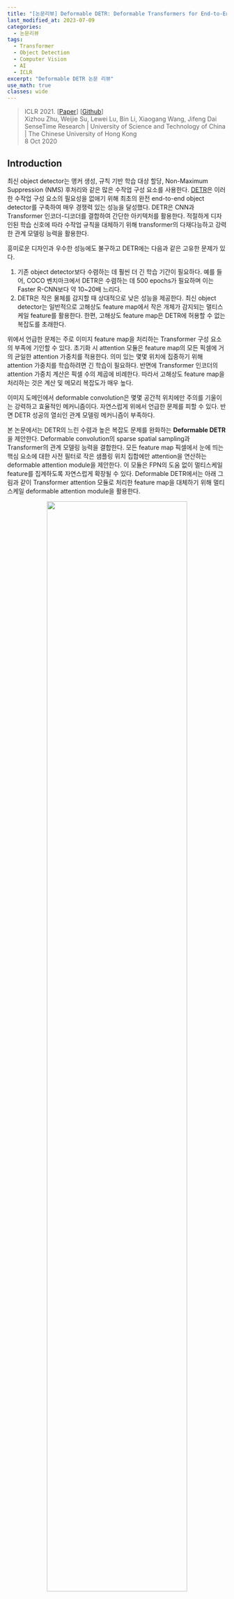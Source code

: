 ```yaml
---
title: "[논문리뷰] Deformable DETR: Deformable Transformers for End-to-End Object Detection"
last_modified_at: 2023-07-09
categories:
  - 논문리뷰
tags:
  - Transformer
  - Object Detection
  - Computer Vision
  - AI
  - ICLR
excerpt: "Deformable DETR 논문 리뷰"
use_math: true
classes: wide
---
```


> ICLR 2021. [[Paper](https://arxiv.org/abs/2010.04159)] [[Github](https://github.com/fundamentalvision/Deformable-DETR)]  
> Xizhou Zhu, Weijie Su, Lewei Lu, Bin Li, Xiaogang Wang, Jifeng Dai  
> SenseTime Research | University of Science and Technology of China | The Chinese University of Hong Kong  
> 8 Oct 2020  

## Introduction
최신 object detector는 앵커 생성, 규칙 기반 학습 대상 할당, Non-Maximum Suppression (NMS) 후처리와 같은 많은 수작업 구성 요소를 사용한다. [DETR](https://kimjy99.github.io/논문리뷰/detr)은 이러한 수작업 구성 요소의 필요성을 없애기 위해 최초의 완전 end-to-end object detector를 구축하여 매우 경쟁력 있는 성능을 달성했다. DETR은 CNN과 Transformer 인코더-디코더를 결합하여 간단한 아키텍처를 활용한다. 적절하게 디자인된 학습 신호에 따라 수작업 규칙을 대체하기 위해 transformer의 다재다능하고 강력한 관계 모델링 능력을 활용한다.

흥미로운 디자인과 우수한 성능에도 불구하고 DETR에는 다음과 같은 고유한 문제가 있다. 

1. 기존 object detector보다 수렴하는 데 훨씬 더 긴 학습 기간이 필요하다. 예를 들어, COCO 벤치마크에서 DETR은 수렴하는 데 500 epochs가 필요하며 이는 Faster R-CNN보다 약 10~20배 느리다. 
2. DETR은 작은 물체를 감지할 때 상대적으로 낮은 성능을 제공한다. 최신 object detector는 일반적으로 고해상도 feature map에서 작은 개체가 감지되는 멀티스케일 feature를 활용한다. 한편, 고해상도 feature map은 DETR에 허용할 수 없는 복잡도를 초래한다. 

위에서 언급한 문제는 주로 이미지 feature map을 처리하는 Transformer 구성 요소의 부족에 기인할 수 있다. 초기화 시 attention 모듈은 feature map의 모든 픽셀에 거의 균일한 attention 가중치를 적용한다. 의미 있는 몇몇 위치에 집중하기 위해 attention 가중치를 학습하려면 긴 학습이 필요하다. 반면에 Transformer 인코더의 attention 가중치 계산은 픽셀 수의 제곱에 비례한다. 따라서 고해상도 feature map을 처리하는 것은 계산 및 메모리 복잡도가 매우 높다.

이미지 도메인에서 deformable convolution은 몇몇 공간적 위치에만 주의를 기울이는 강력하고 효율적인 메커니즘이다. 자연스럽게 위에서 언급한 문제를 피할 수 있다. 반면 DETR 성공의 열쇠인 관계 모델링 메커니즘이 부족하다. 

본 논문에서는 DETR의 느린 수렴과 높은 복잡도 문제를 완화하는 **Deformable DETR**을 제안한다. Deformable convolution의 sparse spatial sampling과 Transformer의 관계 모델링 능력을 결합한다. 모든 feature map 픽셀에서 눈에 띄는 핵심 요소에 대한 사전 필터로 작은 샘플링 위치 집합에만 attention을 연산하는 deformable attention module을 제안한다. 이 모듈은 FPN의 도움 없이 멀티스케일 feature를 집계하도록 자연스럽게 확장될 수 있다. Deformable DETR에서는 아래 그림과 같이 Transformer attention 모듈로 처리한 feature map을 대체하기 위해 멀티스케일 deformable attention module을 활용한다.

<center><img src='{{"/assets/img/deformable-detr/deformable-detr-fig1.PNG" | relative_url}}' width="80%"></center>
<br>
Deformable DETR은 빠른 수렴, 계산 및 메모리 효율성 덕분에 end-to-end object detector의 변형을 활용할 수 있는 가능성을 열어준다. 저자들은 detection 성능을 향상시키기 위해 간단하고 효과적인 boundary box 반복 개선 메커니즘을 탐색하였다. 또한 저자들은 2-stage Deformable DETR을 시도하였다. 2-stage Deformable DETR에서 region proposal은 Deformable DETR의 변형에 의해 생성되며 반복적인 boundary box 개선을 위해 디코더에 추가로 공급된다.

## Transformers and DETR
#### Multi-Head Attention in Transformers
Transformer는 attention 메커니즘을 기반으로 하는 네트워크 아키텍처이다. Query element 세트 (ex. 출력 문장의 타겟 단어)와 key element 세트 (ex. 입력 문장의 소스 단어)가 주어지면 multi-head attention module은 query-key 쌍의 호환성을 측정하는 attention 가중치에 따라 key 콘텐츠를 적응적으로 집계한다. 모델이 다양한 representation subspace와 다양한 위치의 콘텐츠에 초점을 맞출 수 있도록 다양한 attention head의 출력이 학습 가능한 가중치로 선형으로 집계된다. 

$q \in \Omega_q$가 representation feature $z_q \in \mathbb{R}^C$로 query element를 인덱싱하고 $k \in \Omega_k$가 representation feature $x_k \in \mathbb{R}^C$로 key element를 인덱싱한다고 하자. 여기서 $C$는 feature 차원이고 $\Omega_q$와 $\Omega_k$는 각각 query element 세트와 key element 세트이다. 그러면 multi-head attention feature는 다음과 같이 계산된다. 

$$
\begin{equation}
\textrm{MultiHeadAttn} (z_q, x) = \sum_{m=1}^M W_m [\sum_{k \in \Omega_k} A_{mqk \cdot W'_m x_k}]
\end{equation}
$$

여기서 $m$은 attention head를 인덱싱하고 $$W'_m \in \mathbb{R}^{C_v \times C}$$와 $W_m \in \mathbb{R}^{C \times C_v}$는 학습 가능한 가중치이다. 서로 다른 공간적 위치를 명확히 하기 위해 representation feature $z_q$와 $x_k$는 일반적으로 element 콘텐츠와 위치 임베딩의 concatenation 또는 합계이다. 

Transformer에는 두 가지 알려진 문제가 있다. 하나는 Transformer가 수렴되기 전에 긴 학습이 필요하다는 것이다. Query element와 key element의 수가 각각 $N_q$와 $N_k$라고 하자. 일반적으로 적절한 파라미터 초기화를 통해 $U_m z_q$와 $V_m x_k$는 평균이 0이고 분산이 1인 분포를 따르므로 $N_k$가 클 때 attention 가중치 $A_{mqk} \approx 1 / N_k$가 된다. 이는 입력 feature에 대해 모호한 기울기를 발생시킨다. 따라서 attention 가중치가 특정 key에 집중할 수 있도록 긴 학습 일정이 필요하다. 핵심 element가 일반적으로 이미지 픽셀인 이미지 도메인에서 $N_k$는 매우 클 수 있으며 수렴이 오래 걸린다.

한편 multi-head attention을 위한 계산 및 메모리 복잡도는 수많은 query element와 key element로 인해 매우 높을 수 있다. $\textrm{MultiHeadAttn}$의 계산 복잡도는 $O(N_q C^2 + N_k C^2 + N_q N_k C)$이다. Query element와 key element가 모두 픽셀인 이미지 도메인에서 $N_q = N_k \gg C$이므로 복잡도는 세 번째 항인 $O(N_q N_k C)$에 의해 지배된다. 따라서 multi-head attention 모듈은 feature map 크기에 따라 제곱으로 복잡도가 증가하는 문제를 겪는다.

#### DETR
DETR은 Transformer 인코더-디코더 아키텍처를 기반으로 하며 이분 매칭을 통해 각 ground-truth boundary box에 대한 고유한 예측을 강제하는 집합 기반 Hungarian loss와 결합된다. 

CNN backbone (ex. ResNet)에서 추출한 입력 feature map $x \in \mathbb{R}^{C \times H \times W}$가 주어지면 DETR은 표준 Transformer 인코더-디코더 아키텍처를 활용하여 입력 feature map을 object query들의 집합의 feature로 변환한다. 3-layer 피드포워드 신경망(FFN)과 linear projection이 detection head로 object query feature (디코더에서 생성됨) 위에 추가된다. FFN은 boundary box 좌표 $b \in [0, 1]^4$를 예측하는 회귀 분기 역할을 한다. 여기서 $$b = \{b_x, b_y, b_w, b_h\}$$는 정규화된 박스 중심 좌표, 박스 높이 및 너비 (이미지 크기 기준)를 인코딩한다. Linear projection은 분류 결과를 생성하는 분류 분기 역할을 한다. 

DETR의 Transformer 인코더의 경우 query element와 key element는 모두 feature map의 픽셀이다. 입력은 ResNet feature map이다. $H$와 $W$는 각각 feature map의 높이와 너비라고 하자. 그러면 self-attention의 계산 복잡도는 $O(H^2 W^2 C)$이며 공간 크기에 따라 2차적으로 증가한다.

DETR의 Transformer 디코더의 경우 입력에는 인코더의 feature map과 학습 가능한 위치 임베딩으로 표시되는 $N$개의 object query가 모두 포함된다. 디코더에는 두 가지 유형의 attention 모듈, 즉 cross-attention 모듈과 self-attention 모듈이 있다. Cross-attention 모듈에서 object query는 feature map에서 feature를 추출한다. Query element는 object query에 대한 것이고 key element는 인코더의 출력 feature map에 대한 것이다. 여기에서 $N_q = N, N_k = H \times W$이고 cross-attention 복잡도는 $O (H W C^2 + NHWC)$이다. 복잡도는 feature map의 공간 크기에 따라 선형적으로 증가한다. Self-attention 모듈에서 object query는 서로 상호 작용하여 관계를 캡처한다. Query element와 key element는 모두 object query이다. 여기서 $N_q = N_k = N$이고 self-attention 모듈의 복잡도는 $O(2NC^2 + N^2 C)$이다. Object query 수가 적당하면 복잡도가 허용된다.

DETR은 object detection을 위한 매력적인 디자인으로 수작업으로 디자인된 많은 구성 요소가 필요하지 않다. 그러나 자체적 문제도 있다. 이러한 문제는 주로 이미지 feature map을 핵심 요소로 처리할 때 Transformer attention이 부족하기 때문일 수 있다. 

1. DETR은 작은 물체를 감지하는 성능이 상대적으로 낮다. 최신 object detector는 고해상도 feature map을 사용하여 작은 물체를 더 잘 감지한다. 그러나 고해상도 feature map은 입력 feature map의 공간 크기와 2차 복잡도를 갖는 DETR의 Transformer 인코더의 self-attention 모듈에 허용할 수 없는 복잡도를 초래할 수 있다. 
2. 최신 object detector와 비교할 때 DETR은 수렴하는 데 더 많은 학습 기간이 필요하다. 이것은 주로 이미지 feature를 처리하는 attention 모듈이 학습하기 어렵기 때문이다. 초기화 시 cross-attention 모듈은 전체 feature map에서 거의 평균 수준이다. 반면 학습이 끝나면 attention map은 물체의 말단에만 초점을 맞추는 매우 드문 것으로 학습된다. DETR은 attention map에서 이러한 중요한 변화를 학습하기 위해 긴 학습이 필요하다.

## Method
### 1. Deformable Transformers for End-to-End Object Detection
#### Deformable Attention Module
<center><img src='{{"/assets/img/deformable-detr/deformable-detr-fig2.PNG" | relative_url}}' width="100%"></center>
<br>
이미지 feature map에 Transformer attention을 적용하는 핵심 문제는 가능한 모든 공간 위치를 살펴본다는 점이다. 이를 해결하기 위해 본 논문은 **deformable attention module**을 제시한다. Deformable convolution에서 영감을 받은 deformable attention module은 위 그림과 같이 feature map의 공간 크기에 관계없이 기준점 주변의 작은 key 샘플링 지점 집합에만 주의를 기울인다. 각 query에 대해 수렴 및 feature space 해상도 문제를 완화할 수 있다. 

입력 feature map $x \in \mathbb{R}^{C \times H \times W}$가 주어지면 $q$가 콘텐츠 feature $z_q$와 2D 기준점 $p_q$를 포함하는 query element를 인덱싱한다고 하자. Deformable attention feature는 다음과 같이 계산된다.

$$
\begin{equation}
\textrm{DeformAttn} (z_q, p_q, x) = \sum_{m=1}^M W_m [\sum_{k=1}^K A_{mqk} \cdot W'_m x (p_q + \Delta p_{mqk})]
\end{equation}
$$

여기서 $m$은 attention head를 인덱싱하고 $k$는 샘플링된 key를 인덱싱하고며 $K$는 총 샘플링된 key의 수이다 ($K \ll HW$). $\Delta p_{mqk}$와 $A_{mqk}$는 각각 $m$번째 attention head에서 k번째 샘플링 포인트의 샘플링 오프셋과 attention 가중치를 나타낸다. Attention 가중치 $A_{mqk}$는

$$
\begin{equation}
\sum_{k=1}^K A_{mqk} = 1
\end{equation}
$$

로 정규화되며, $[0, 1]$ 범위에 있다. $p_q + \Delta p_{mqk}$는 분수이므로 bilinear interpolation이 적용된다. $\Delta p_{mqk}$와 $A_{mqk}$는 모두 query feature $z_q$에 대한 linear projection을 통해 얻는다. 구현에서 $z_q$는 $3MK$개의 채널의 linear projection 연산자에 공급된다. 여기서 처음 $2MK$개의 채널은 샘플링 오프셋 $\Delta p_{mqk}$를 인코딩하고 나머지 $MK$개의 채널은 softmax 연산자에 공급되어 attention 가중치 $A_{mqk}$를 얻는다.

Deformable attention module은 convolution feature map을 핵심 요소로 처리하도록 설계되었다. $N_q$를 query element의 수라고 하면 $MK$가 상대적으로 작을 때 deformable attention module의 복잡도는 

$$
\begin{equation}
O(2N_q C^2 + \min( HW C^2 , N_q K C^2 ))
\end{equation}
$$

이다. $N_q = HW$인 DETR 인코더에 적용하면 복잡도는 $O(HW C^2)$가 되어 공간 크기에 선형 복잡도가 된다. DETR 디코더에서 cross-attention 모듈로 적용하면 $N_q = N$ ($N$은 object query의수), 복잡도는 $O(NKC^2)$가 되어 공간 크기 $HW$와 무관하다.

#### Multi-scale Deformable Attention Module
대부분의 최신 object detection 프레임워크는 멀티스케일 feature map의 이점을 얻는다. Deformable attention module은 멀티스케일 feature map을 위해 자연스럽게 확장될 수 있다.

$$\{x^l\}_{l=1}^L$$을 입력 멀티스케일 feature map이라고 하자. 여기서 $x^l \in \mathbb{R}^{C \times H_l \times W_l}$이다. $$\hat{p}_q \in [0, 1]^2$$를 각 query element $q$에 대한 기준점의 정규화된 좌표라고 하면 멀티스케일 deformable attention module은 다음과 같이 적용된다.

$$
\begin{equation}
\textrm{MSDeformAttn} (z_q, \hat{p}_q, \{x^l\}_{l=1}^L) = \sum_{m=1}^M W_m [\sum_{l=1}^L \sum_{k=1}^K A_{mlqk} \cdot W'_m x^l (\phi_l (\hat{p}_q) + \Delta p_{mlqk})]
\end{equation}
$$

여기서 $m$은 attention head를 인덱싱하고 $l$은 입력 feature 레벨을 인덱싱하며 $k$는 샘플링 포인트를 인덱싱한다. $\Delta p_{mlqk}$와 $A_{mlqk}$는 각각 $l$번째 feature 레벨고 $m$번째 attention head에서 $k$번째 샘플링 포인트의 샘플링 오프셋과 attention 가중치를 나타낸다. Attention 가중치 $A_{mlqk}$는 

$$
\begin{equation}
\sum_{l=1}^L \sum_{k=1}^K A_{mlqk} = 1
\end{equation}
$$

로 정규화된다. 여기서 정규화 좌표 $$\hat{p}_q \in [0, 1]^2$$를 사용하며, 정규화 좌표 $(0, 0)$와 $(1, 1)$은 이미지의 왼쪽 상단과 오른쪽 하단을 각각 나타낸다. 함수 $$\phi_l (\hat{p}_q)$$는 정규화된 좌표 $$\hat{p}_q$$를 $l$번째 레벨의 입력 feature map으로 재조정한다. 멀티스케일 deformable attention은 단일 스케일 feature map의 $K$개 포인트 대신 멀티스케일 feature map의 $LK$개의 포인트를 샘플링한다는 점을 제외하면 단일 스케일 버전과 매우 유사하다.

Deformable attention module은 $L = 1$이고 $K = 1$이며 $$W'_m \in \mathbb{R}^{C_v \times C}$$가 항등 행렬로 고정되면 deformable convolution과 동일해진다. Deformable convolution은 각 attention head에 대해 하나의 샘플링 포인트에만 초점을 맞추는 단일 스케일 입력용으로 설계되었다. 그러나 멀티스케일 deformable attention은 멀티스케일 입력에서 여러 샘플링 지점을 살펴본다. 멀티스케일 deformable attention module은 변형 가능한 샘플링 위치에 의해 사전 필터링 메커니즘이 도입되는 Transformer attention의 효율적인 변형으로도 인식될 수 있다. 샘플링 포인트가 가능한 모든 위치를 통과할 때 deformable attention module은 Transformer attention과 동일하다.

#### Deformable Transformer Encoder
DETR에서 feature map을 처리하는 Transformer attention 모듈을 멀티스케일 deformable attention module로 대체한다. 인코더의 입력과 출력은 모두 동일한 해상도를 가진 멀티스케일 feature map이다. 인코더에서 ResNet (1$\times$1 convolution으로 변환됨)의 $C_3$ ~ $C_5$ stage의 출력 feature map에서 멀티스케일 feature map $$\{x^l\}_{l=1}^{L-1}$$ $(L = 4)$을 추출한다. 여기서 $C_l$은 입력 이미지보다 $2^l$ 낮은 해상도를 가진다. 가장 낮은 해상도의 feature map $x^L$은 최종 $C_5$ stage에서 3$\times$3 stride 2 convolution을 통해 얻으며, $C_6$으로 표시된다. 모든 멀티스케일 feature map은 $C = 256$ 채널이다. FPN의 하향식 구조는 멀티스케일 deformable attention 자체가 멀티스케일 feature map 간에 정보를 교환할 수 있기 때문에 사용되지 않는다. 

인코더의 멀티스케일 deformable attention module을 적용하면 출력은 입력과 동일한 해상도를 가진 멀티스케일 feature map이다. Key element와 query element는 모두 멀티스케일 feature map의 픽셀이다. 각 query 픽셀에 대해 기준점는 그 자체이다. 각 query 픽셀이 어떤 feature 레벨에 있는지 식별하기 위해 위치 임베딩 외에도 feature 표현에 스케일 레벨 임베딩 $e_l$을 추가한다. 고정 인코딩을 사용한 위치 임베딩과 달리 스케일 레벨 임베딩 $$\{e_l\}_{l=1}^L$$은 랜덤하게 초기화되고 네트워크와 공동으로 학습된다.

#### Deformable Transformer Decoder
디코더에는 cross-attention 모듈과 self-attention 모듈이 있다. Attention 모듈의 두 가지 유형에 대한 query element는 object query이다. Cross-attention 모듈에서 object query는 feature map에서 feature를 추출한다. 여기서 핵심 요소는 인코더의 출력 feature map이다. Self-attention 모듈에서 object query는 서로 상호 작용하며 여기서 핵심 요소는 object query이다. Deformable attention module은 convolution feature map을 핵심 요소로 처리하도록 설계되었으므로 각 cross-attention 모듈만 멀티스케일 deformable attention module로 교체하고 self-attention 모듈은 변경하지 않는다. 각 object query에 대해 기준점 $$\hat{p}_q$$의 2D 정규화 좌표는 시그모이드 함수가 뒤따르는 학습 가능한 linear projection을 통해 object query 임베딩에서 예측된다.

멀티스케일 deformable attention module이 기준점 주변의 이미지 feature를 추출하기 때문에 detection head가 boundary box를 기준점에 대한 상대적인 오프셋으로 예측하여 최적화 난이도를 더 줄이도록 한다. 기준점은 박스 중심의 초기 추측으로 사용된다. Detection head는 기준점에 대한 상대적인 오프셋을 예측한다. 이러한 방식으로 학습된 디코더 attention은 예측된 boundary box와 강한 상관관계를 갖게 되며, 이는 학습 수렴도 가속화한다. Transformer attention 모듈을 DETR의 deformable attention module로 교체함으로써 Deformable DETR이라는 효율적이고 수렴이 빠른 object detection 시스템을 구축한다.

### 2. Additional Improvements and Variants for Deformable DETR
Deformable DETR은 빠른 수렴, 계산 및 메모리 효율성 덕분에 end-to-end object detector의 다양한 변형을 활용할 수 있는 가능성을 열어준다. 

#### Iterative Bounding Box Refinement
이것은 optical flow 추정에서 개발된 iterative refinement에서 영감을 받았다. Detection 성능을 향상시키기 위해 간단하고 효과적인 boundary box 반복 개선 메커니즘을 설정한다. 여기에서 각 디코더 레이어는 이전 레이어의 예측을 기반으로 boundary box를 세분화한다.

#### Two-Stage Deformable DETR
오리지널 DETR에서 디코더의 object query는 현재 이미지와 관련이 없다. 저자들은 2-stage object detector에서 영감을 받아 첫 번째 stage로 region proposal을 생성하기 위한 Deformable DETR 변형을 탐색하였다. 생성된 region proposal은 추가 개선을 위한 object query로 디코더에 공급되어 2-stage Deformable DETR을 형성한다.

첫 번째 stage에서는 높은 recall의 proposal을 위해 멀티스케일 feature map의 각 픽셀이 object query 역할을 한다. 그러나 object query를 픽셀로 직접 설정하면 디코더의 self-attention 모듈에 허용할 수 없는 계산 및 메모리 비용이 발생하며 복잡도는 query 수에 따라 2차적으로 증가한다. 이 문제를 피하기 위해 디코더를 제거하고 로컬한 proposal 생성을 위해 인코더 전용 Deformable DETR을 형성한다. 여기에서 각 픽셀은 boundary box를 직접 예측하는 object query로 할당된다. 가장 점수가 높은 boundary box가 region proposal로 선택된다. Region proposal을 두 번째 stage에 공급하기 전에는 NMS가 적용되지 않는다.

## Experiment
- 데이터셋: COCO 2017
- 구현 디테일
  - Backbone: ImageNet에서 사전 학습된 ResNet-50
  - 멀티스케일 feature map은 FPN 없이 추출됨
  - Deformable attention에서 $M = 8$, $K = 4$로 설정
  - Deformable Transformer 인코더의 파라미터는 여러 feature 레벨에서 공유됨
  - 대부분의 hyperparameter 세팅은 DETR을 따름
  - 가중치 2의 Focal Loss를 boundary box classification에 사용, object query의 수도 100에서 300으로 변경
  - Epoch: 50
  - Learning rate: 초기에 $2 \times 10^{-4}$, 40 epochs마다 0.1로 decay
  - $\beta_1 = 0.9$, $\beta_2 = 0.999$, weight decay = $10^{-4}$

### 1. Comparison with DETR
다음은 COCO 2017 val set에서의 성능을 DETR과 비교한 표이다. DETR-DC5<sup>+</sup>는 공정한 비교를 위해 DETR-DC5에 Focal Loss를 추가하고 object query의 수를 300으로 늘린 버전이다. 

<center><img src='{{"/assets/img/deformable-detr/deformable-detr-table1.PNG" | relative_url}}' width="100%"></center>
<br>
다음은 Deformable DETR과 DETR-DC5의 수렴 곡선이다.

<center><img src='{{"/assets/img/deformable-detr/deformable-detr-fig3.PNG" | relative_url}}' width="65%"></center>

### 2. Ablation Study on Deformable Attention
다음은 COCO 2017 val set에서 수행한 deformable attention의 ablation study 결과이다. MS는 멀티스케일을 뜻한다.

<center><img src='{{"/assets/img/deformable-detr/deformable-detr-table2.PNG" | relative_url}}' width="75%"></center>

### 3. Comparison with State-of-the-art Methods
다음은 COCO 2017 test-dev set에서 Deformable DETR을 다른 SOTA 방법들과 비교한 표이다.

<center><img src='{{"/assets/img/deformable-detr/deformable-detr-table3.PNG" | relative_url}}' width="80%"></center>